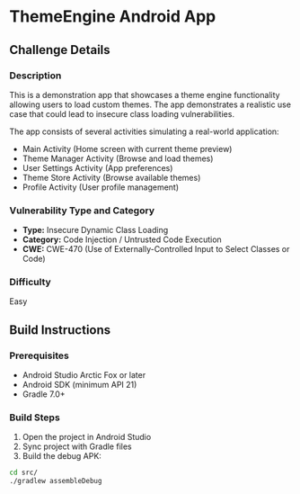 # ThemeEngine Android App

## Challenge Details

### Description
This is a demonstration app that showcases a theme engine functionality allowing users to load custom themes. The app demonstrates a realistic use case that could lead to insecure class loading vulnerabilities.

The app consists of several activities simulating a real-world application:
- Main Activity (Home screen with current theme preview)
- Theme Manager Activity (Browse and load themes)
- User Settings Activity (App preferences)
- Theme Store Activity (Browse available themes)
- Profile Activity (User profile management)

### Vulnerability Type and Category
- **Type:** Insecure Dynamic Class Loading
- **Category:** Code Injection / Untrusted Code Execution
- **CWE:** CWE-470 (Use of Externally-Controlled Input to Select Classes or Code)

### Difficulty
Easy

## Build Instructions

### Prerequisites
- Android Studio Arctic Fox or later
- Android SDK (minimum API 21)
- Gradle 7.0+

### Build Steps
1. Open the project in Android Studio
2. Sync project with Gradle files
3. Build the debug APK:
```bash
cd src/
./gradlew assembleDebug
```